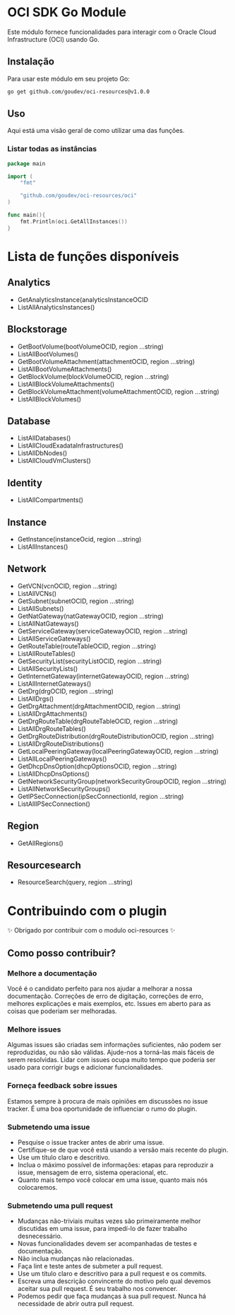 # OCI SDK Go Module

Este módulo fornece funcionalidades para interagir com o Oracle Cloud Infrastructure (OCI) usando Go.

## Instalação

Para usar este módulo em seu projeto Go:

```bash
go get github.com/goudev/oci-resources@v1.0.0
```

## Uso

Aqui está uma visão geral de como utilizar uma das funções.

### Listar todas as instâncias

```go
package main

import (
	"fmt"

	"github.com/goudev/oci-resources/oci"
)

func main(){
	fmt.Println(oci.GetAllInstances())
}
```

# Lista de funções disponíveis

## Analytics

- GetAnalyticsInstance(analyticsInstanceOCID
- ListAllAnalyticsInstances()

## Blockstorage

- GetBootVolume(bootVolumeOCID, region ...string)
- ListAllBootVolumes()
- GetBootVolumeAttachment(attachmentOCID, region ...string)
- ListAllBootVolumeAttachments()
- GetBlockVolume(blockVolumeOCID, region ...string)
- ListAllBlockVolumeAttachments()
- GetBlockVolumeAttachment(volumeAttachmentOCID, region ...string)
- ListAllBlockVolumes()

## Database

- ListAllDatabases()
- ListAllCloudExadataInfrastructures()
- ListAllDbNodes()
- ListAllCloudVmClusters()

## Identity

- ListAllCompartments()

## Instance

- GetInstance(instanceOcid, region ...string)
- ListAllInstances()

## Network

- GetVCN(vcnOCID, region ...string)
- ListAllVCNs()
- GetSubnet(subnetOCID, region ...string)
- ListAllSubnets()
- GetNatGateway(natGatewayOCID, region ...string)
- ListAllNatGateways()
- GetServiceGateway(serviceGatewayOCID, region ...string)
- ListAllServiceGateways()
- GetRouteTable(routeTableOCID, region ...string)
- ListAllRouteTables()
- GetSecurityList(securityListOCID, region ...string)
- ListAllSecurityLists()
- GetInternetGateway(internetGatewayOCID, region ...string)
- ListAllInternetGateways()
- GetDrg(drgOCID, region ...string)
- ListAllDrgs()
- GetDrgAttachment(drgAttachmentOCID, region ...string)
- ListAllDrgAttachments()
- GetDrgRouteTable(drgRouteTableOCID, region ...string)
- ListAllDrgRouteTables()
- GetDrgRouteDistribution(drgRouteDistributionOCID, region ...string)
- ListAllDrgRouteDistributions()
- GetLocalPeeringGateway(localPeeringGatewayOCID, region ...string)
- ListAllLocalPeeringGateways()
- GetDhcpDnsOption(dhcpOptionsOCID, region ...string)
- ListAllDhcpDnsOptions()
- GetNetworkSecurityGroup(networkSecurityGroupOCID, region ...string)
- ListAllNetworkSecurityGroups()
- GetIPSecConnection(ipSecConnectionId, region ...string)
- ListAllIPSecConnection()

## Region

- GetAllRegions()

## Resourcesearch

- ResourceSearch(query, region ...string)

# Contribuindo com o plugin

✨ Obrigado por contribuir com o modulo oci-resources ✨

## Como posso contribuir?

### Melhore a documentação

Você é o candidato perfeito para nos ajudar a melhorar a nossa documentação. Correções de erro de digitação, correções de erro, melhores explicações e mais exemplos, etc. Issues em aberto para as coisas que poderiam ser melhoradas.

### Melhore issues

Algumas issues são criadas sem informações suficientes, não podem ser reproduzidas, ou não são válidas. Ajude-nos a torná-las mais fáceis de serem resolvidas. Lidar com issues ocupa muito tempo que poderia ser usado para corrigir bugs e adicionar funcionalidades.

### Forneça feedback sobre issues

Estamos sempre à procura de mais opiniões em discussões no issue tracker. É uma boa oportunidade de influenciar o rumo do plugin.

### Submetendo uma issue

- Pesquise o issue tracker antes de abrir uma issue.
- Certifique-se de que você está usando a versão mais recente do plugin.
- Use um título claro e descritivo.
- Inclua o máximo possível de informações: etapas para reproduzir a issue, mensagem de erro, sistema operacional, etc.
- Quanto mais tempo você colocar em uma issue, quanto mais nós colocaremos.

### Submetendo uma pull request

- Mudanças não-triviais muitas vezes são primeiramente melhor discutidas em uma issue, para impedí-lo de fazer trabalho desnecessário.
- Novas funcionalidades devem ser acompanhadas de testes e documentação.
- Não inclua mudanças não relacionadas.
- Faça lint e teste antes de submeter a pull request.
- Use um título claro e descritivo para a pull request e os commits.
- Escreva uma descrição convincente do motivo pelo qual devemos aceitar sua pull request. É seu trabalho nos convencer.
- Podemos pedir que faça mudanças à sua pull request. Nunca há necessidade de abrir outra pull request.
